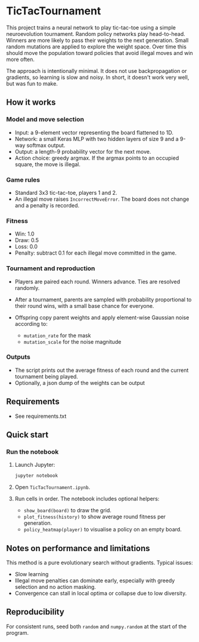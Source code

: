 # TicTacTournament

This project trains a neural network to play tic-tac-toe using a simple neuroevolution tournament. Random policy networks play head-to-head. Winners are more likely to pass their weights to the next generation. Small random mutations are applied to explore the weight space. Over time this should move the population toward policies that avoid illegal moves and win more often.

The approach is intentionally minimal. It does not use backpropagation or gradients, so learning is slow and noisy. In short, it doesn't work very well, but was fun to make.

## How it works

### Model and move selection

* Input: a 9-element vector representing the board flattened to 1D.
* Network: a small Keras MLP with two hidden layers of size 9 and a 9-way softmax output.
* Output: a length-9 probability vector for the next move.
* Action choice: greedy argmax. If the argmax points to an occupied square, the move is illegal.

### Game rules

* Standard 3x3 tic-tac-toe, players 1 and 2.
* An illegal move raises `IncorrectMoveError`. The board does not change and a penalty is recorded.

### Fitness

* Win: 1.0
* Draw: 0.5
* Loss: 0.0
* Penalty: subtract 0.1 for each illegal move committed in the game.

### Tournament and reproduction

* Players are paired each round. Winners advance. Ties are resolved randomly.
* After a tournament, parents are sampled with probability proportional to their round wins, with a small base chance for everyone.
* Offspring copy parent weights and apply element-wise Gaussian noise according to:

  * `mutation_rate` for the mask
  * `mutation_scale` for the noise magnitude

### Outputs

* The script prints out the average fitness of each round and the current tournament being played.
* Optionally, a json dump of the weights can be output

## Requirements

* See requirements.txt

## Quick start

### Run the notebook

1. Launch Jupyter:

   ```bash
   jupyter notebook
   ```
2. Open `TicTacTournament.ipynb`.
3. Run cells in order.
   The notebook includes optional helpers:

   * `show_board(board)` to draw the grid.
   * `plot_fitness(history)` to show average round fitness per generation.
   * `policy_heatmap(player)` to visualise a policy on an empty board.

## Notes on performance and limitations

This method is a pure evolutionary search without gradients. Typical issues:

* Slow learning
* Illegal move penalties can dominate early, especially with greedy selection and no action masking.
* Convergence can stall in local optima or collapse due to low diversity.

## Reproducibility

For consistent runs, seed both `random` and `numpy.random` at the start of the program.
